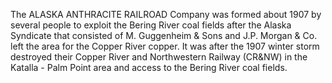 The ALASKA ANTHRACITE RAILROAD Company was formed about 1907 by several people to exploit the Bering River coal fields after the Alaska Syndicate that consisted of M. Guggenheim & Sons and J.P. Morgan & Co. left the area for the Copper River copper. It was after the 1907 winter storm destroyed their Copper River and Northwestern Railway (CR&NW) in the Katalla - Palm Point area and access to the Bering River coal fields.
